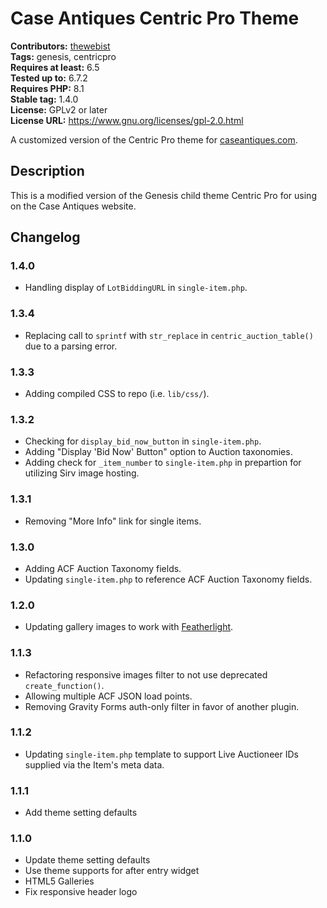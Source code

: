 # Case Antiques Centric Pro Theme #
**Contributors:** [thewebist](https://profiles.wordpress.org/thewebist/)  
**Tags:** genesis, centricpro  
**Requires at least:** 6.5  
**Tested up to:** 6.7.2  
**Requires PHP:** 8.1  
**Stable tag:** 1.4.0  
**License:** GPLv2 or later  
**License URL:** https://www.gnu.org/licenses/gpl-2.0.html  

A customized version of the Centric Pro theme for [caseantiques.com](https://caseantiques.com).

## Description ##

This is a modified version of the Genesis child theme Centric Pro for using on the Case Antiques website.

## Changelog ##

### 1.4.0 ###
* Handling display of `LotBiddingURL` in `single-item.php`.

### 1.3.4 ###
* Replacing call to `sprintf` with `str_replace` in `centric_auction_table()` due to a parsing error.

### 1.3.3 ###
* Adding compiled CSS to repo (i.e. `lib/css/`).

### 1.3.2 ###
* Checking for `display_bid_now_button` in `single-item.php`.
* Adding "Display 'Bid Now' Button" option to Auction taxonomies.
* Adding check for `_item_number` to `single-item.php` in prepartion for utilizing Sirv image hosting.

### 1.3.1 ###
* Removing "More Info" link for single items.

### 1.3.0 ###
* Adding ACF Auction Taxonomy fields.
* Updating `single-item.php` to reference ACF Auction Taxonomy fields.

### 1.2.0 ###
* Updating gallery images to work with [Featherlight](https://github.com/noelboss/featherlight).

### 1.1.3 ###
* Refactoring responsive images filter to not use deprecated `create_function()`.
* Allowing multiple ACF JSON load points.
* Removing Gravity Forms auth-only filter in favor of another plugin.

### 1.1.2 ###
* Updating `single-item.php` template to support Live Auctioneer IDs supplied via the Item's meta data.

### 1.1.1 ###
* Add theme setting defaults

### 1.1.0 ###
* Update theme setting defaults
* Use theme supports for after entry widget
* HTML5 Galleries
* Fix responsive header logo
